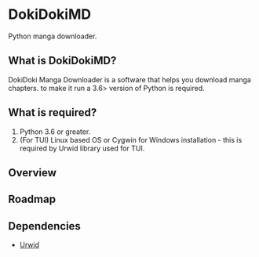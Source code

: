 # DokiDokiMD
Python manga downloader.

What is DokiDokiMD?
-------------------
DokiDoki Manga Downloader is a software that helps you download manga chapters.
to make it run a 3.6> version of Python is required.

What is required?
-------------------
1. Python 3.6 or greater.
2. (For TUI) Linux based OS or Cygwin for Windows installation - this is required by Urwid library used for TUI.


## Overview

## Roadmap

## Dependencies
- [Urwid](https://github.com/urwid/urwid)
